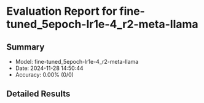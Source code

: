 # Evaluation Report for fine-tuned_5epoch-lr1e-4_r2-meta-llama

## Summary
- Model: fine-tuned_5epoch-lr1e-4_r2-meta-llama
- Date: 2024-11-28 14:50:44
- Accuracy: 0.00% (0/0)

## Detailed Results

